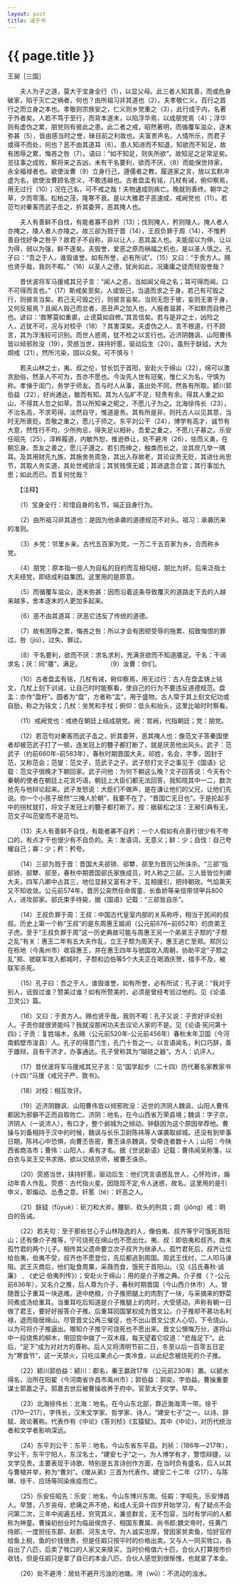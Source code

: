 ```yaml
---
layout: post
title: 诫子书
---
```


{{ page.title }}
================

<p class="meta">王昶［三国］</p>

　　夫人为子之道，莫大于宝身全行（1），以显父母。此三者人知其善，而或危身破家，陷于灭亡之祸者，何也？由所祖习非其道也（2）。夫孝敬仁义，百行之首行之而立身之本也。孝敬则宗族安之，仁义则乡党重之（3），此行成于内，名著于外者矣。人若不笃于至行，而背本遂末，以陷浮华焉，以成朋党焉（4）；浮华则有虚伪之累，朋党则有彼此之患。此二者之戒，昭然著明，而循覆车滋众，逐末弥甚（5），皆由感当时之誉，昧目前之利故也。夫富贵声名，人情所乐，而君子或得不而处，何也？恶不由其道耳（6）。患人知进而不知退，知欲而不知足，故有困辱之累，悔吝之咎（7）。语曰：“如不知足，则失所欲”。故知足之足常足矣。览往事之成败，察将来之吉凶，未有干名要利，欲而不厌，（8）而能保世持家，永全福禄者也。欲使汝曹（9）立身行己，遵儒者之教，履道家之言，放以玄默冲虚为名，欲使汝曹顾名思义，不敢违越也。古者盘盂有铭，几杖有诫，俯仰察焉，用无过行（10）；况在己名，可不戒之哉！夫物速成则疾亡。晚就则善终。朝华之草，夕而零落。松柏之茂，隆寒不衰。是以大雅君子恶速成，戒阙党也（11）。若范匄对秦客而武子击之，折其委笄，恶其掩人也。

　　夫人有善鲜不自伐，有能者寡不自矜（13）；伐则掩人，矜则陵人。掩人者人亦掩之，陵人者人亦陵之。故三郤为戮于晋（14），王叔负罪于周（14），不惟矜善自伐好争之咎乎？故君子不自称，非以让人，恶其盖人也。夫能屈以为伸，让以为得，弱以为强，鲜不遂矣。夫毁誉，爱恶之原而祸福之机也，是以圣人慎之。孔子曰：“吾之于人，谁毁谁誉。如有所誉，必有所试”。（15）又曰：“于贡方人。赐也贤乎哉，我则不暇。”（16）以圣人之德，犹尚如此，况庸庸之徒而轻毁誉哉？

　　昔伏波将军马援戒其兄子言：“闻人之恶，当如闻父母之名；耳可得而闻，口不可得而言也。”（17）斯戒矣至矣。人或毁己，当退而求之于身。若己有可毁之行，则彼言当矣。若己无可毁之行，则彼言妄矣。当则无怨于彼，妄则无害于身，又何反报焉？且闻人毁己而忿者，恶丑声之加入也，人报者滋甚，不如默而自修己也。谚曰：‘救寒莫如重裘，止谤莫如自修。’其言信矣。若与是非之士，凶险之人，近犹不可，况与对校乎（18）？其害深矣。夫虚伪之人，言不根道，行不顾言，其为浮浅较可识别。而世人惑焉，犹不检之以言行也。近济阴魏讽、山阳曹伟皆以倾邪败没（19），荧惑当世，挟持奸慝，驱动后生（20）。虽刑于鈇钺，大为烱戒（21），然所污染，固以众矣。可不慎与！

　　若夫山林之士，夷、叔之伦，甘长饥于首阳，安赴火于绵山（22），绵可以激贪励俗，然圣人不可为，吾亦不愿也。今汝先人世有冠冕，惟仁义为名，守慎为称。孝悌于闺门，务学于师友。吾与时人从事，虽出处不同，然各有所取。颖川郭伯益（22），好尚通达，敏而有知。其为人弘旷不足，轻贵有余。得其人重之如山，不得其人忽之如草。吾以所知亲之昵之，不愿儿子为之。北海徐伟长（23），不治名高，不求苟得，淡然自守，惟道是务。其有所是非，则托古人以见其意，当时无所褒贬。吾敬之重之，愿儿子师之。东平刘公干（24），博学有高才，诚节有大意，然性行不均，少所拘忌，得失足以相补。吾爱之重之，不愿儿子慕之。乐安任昭先（25），淳粹履道，内敏外恕，推逊恭让，处不避洿（26），怯而义勇，在朝忘身。吾友之善之，愿儿子遵之。若引而绅之，触类而长之，汝其庶几举一隅耳。及其用财先九族，其施舍务周急，其出入存故老，其论议贵无贬，其进仕尚忠节，其取人务实道，其处世戒骄淫；其贫贱慎无威；其进退念合宜；其行事加九思；如此而已。吾复何忧哉？



　　【注释】

　　（1）宝身全行：珍惜自身的名节，端正自身行为。

　　（2）由所祖习非其道也：是因为他承袭的道德规范不对头。祖习：承袭历来的准则。

　　（3）乡党：邻里乡亲。古代五百家为党，一万二千五百家为乡，合而称乡党。

　　（4）朋党：原本指一些人为自私的目的而互相勾结，朋比为奸。后来泛指士大夫结党，即结成利益集团。这里用的是原意。

　　（5）而循覆车滋众，逐末弥甚：因而沿着这条导致覆灭的道路走下去的人越来越多，舍本逐末的人更加多起来。

　　（6）恶不由其道耳：厌恶它违反了传统的道德。

　　（7）故有困辱之累，悔吝之咎：所以才会有困顿受辱的拖累、招致悔恨的罪过。咎（jiù），过失、罪过。

　　（8）干名要利，欲而不厌：求名求利，充满贪欲而不知道餍足。干名：干谒求名；厌：同“餍”，满足。
　　
　　（9）汝曹：你们。

　　（10）古者盘盂有铭，几杖有诫，俯仰察焉，用无过行：古人在盘盂铸上铭文，几杖上刻下训诫，让自己时时能察看，使自己的行为不要违反道德规范。盘盂：亦作“盘杅”。圆者为“盘”，方者称“盂”，用于盛物。古人常于其上刻文纪功或自励，称之为铭文；几杖：坐凳和手杖；俯仰：低头和抬头，这里比喻时时察看。

　　（11）戒阙党也：戒绝在朝廷上结成朋党。阙：宫阙，代指朝廷；党：朋党。

　　（12）若范匄对秦客而武子击之，折其委笄，恶其掩人也：像范文子答秦国使者却被范武子打了一顿，连发冠上的簪子都打断了，就是厌恶他出风头。武子：范武子（约前660年-前583年），春秋时期晋国大夫，祁姓，名会，字季，因封于范，又称范会；范燮：范文子，范武子之子。武子怒打文子之事见于《国语》记载：范文子很晚才下朝回家。武子问他：为何下朝这么晚？文子回答说：今天有个秦朝的使者在朝廷上花言巧语，朝廷上大臣们都无法回答，我知晓其中一二，数次抢先与他辩论起来。武子发怒说：大臣们不做声，是在谦让他们的父兄，让他们先说。你一个小孩子居然“三掩人於朝”，我要不在了，“晋国亡无日也”。于是抡起手中的拐杖就打，将文子发冠上的簪子都打断了。按：据裴松之注：王昶引典有无，范文子叫范燮而不是范匄。

　　（13）夫人有善鲜不自伐，有能者寡不自矜：一个人假如有点善行很少有不夸口的，有点才干也很少有不自负的。夫：发语词，无意义；鲜：少；自伐：自己夸耀自己；寡：少；矜：矜夸。

　　（14）三郤为戮于晋：晋国大夫郤锜、郤犨、郤至为晋厉公所诛杀。“三郤”指郤锜、郤犨、郤至，春秋中期晋国郤氏家族成员，时人称之三郤。三人皆皆位列卿大夫，四军八卿中占其三，地位显赫又富有才干，互相援引，把持朝政。气焰熏天又不知收敛。公元前574年，晋厉公突然任命胥童、长鱼娇等亲信带领甲兵800人，进攻郤家。郤氏束手待毙，据《国语》记载：“三郤皆自杀”。

　　（14）王叔负罪于周：王叔：中国古代皇室内部的关系称呼，相当于民间的叔叔。历史上第一个称“王叔”的是东周惠王姬阆（公元前676~前652年）的庶弟王子虎。至于“王叔负罪于周”这一历史典故可能与周惠王另一个弟弟王子颓的“子颓之乱”有关：惠王二年有五大夫作乱，立王子颓为周天子，惠王逃亡至郑。郑厉公在栎地（今禹州市）收容惠王，并在惠王四年与虢国攻入周朝，协助平定“子颓之乱”郑、虢联军攻入都城时，子颓和边伯等5个大夫正在喝酒庆贺，措手不及，被联军杀死。

　　（15）孔子曰：吾之于人，谁毁谁誉。如有所誉，必有所试：孔子说：“我对于别人，诋毁过谁？赞美过谁？如有所赞美的，必须是曾经考验过他的。见《论语.卫灵公》篇。

　　（16）又曰：于贡方人。赐也贤乎哉，我则不暇：孔子又说：子贡好评论别人。子贡你就很贤能吗？我就没那闲功夫去议论人家的不是。见《论语·宪问第十四》；子贡：复姓端木，名赐（公元前520年-公元前456年）春秋末年卫国（今河南鹤壁市浚县）人。孔子的得意门生，孔门十哲之一。以言语闻名，利口巧辞，善于雄辩，且有干济才，办事通达。孔子曾称其为“瑚琏之器”。方人：讥评人。

　　（17）昔伏波将军马援戒其兄子言：见“国学起步（二十四）历代著名家教家书（十四）”马援《戒兄子严、敦书》。

　　（18）对校：相互攻讦。

　　（19）近济阴魏讽、山阳曹伟皆以倾邪败没：近世的济阴人魏讽、山阳人曹伟都因为邪僻不正而自取败亡。济阴：地名，在今山西省万荣县境；魏讽：字子京，济阴人（一说沛人），有口才，整个邺城为之倾动。钟繇因为这个原因举荐他。曹操与刘备相持于汉中的时候，魏讽与长乐卫尉陈祎等人谋袭取邺城。还没有到举事日期，陈祎心中恐惧，向曹丕告密，曹丕诛杀魏讽，受牵连者数十人；山阳：今陕西省商洛市；曹伟：山阳人，素有才名。据《世说新语》记载：曹伟闻吴称籓，以白衣与吴王交书求赂，欲以交结京师，被曹丕诛杀。  

　　（20）荧惑当世，挟持奸慝，驱动后生：他们凭言语惑乱世人，心怀险诈，煽动年青人作乱。荧惑：古代指火星。因隐现不定,令人迷惑，故名。这里用的是引申义，即煽动、怂恿之意。奸慝（tè）：奸恶之人。

　　（21）鈇钺（fūyuè）：斫刀和大斧。腰斩、砍头的刑具；烱（jiǒng）戒：明白的告诫。

　　（22）若夫句：至于那些甘心于山林隐逸的人，像伯夷、叔齐等宁可饿死首阳山；还有像介子推等，宁可烧死在绵山也不愿出仕。夷、叔：即伯夷和叔齐。商末孤竹君的两个儿子。相传其父遗命要立次子叔齐为继承人。孤竹君死后，叔齐让位给伯夷，伯夷不受，叔齐也不愿登位，先后都逃到周国。周武王伐纣，二人叩马谏阻。武王灭商后，他们耻食周粟，采薇而食，饿死于首阳山。（见《吕氏春秋·诚廉》﹑《史记·伯夷列传》）；安赴火于绵山：用的是介子推之典。介子推（？-公元前636年），又名介之推，后人尊为介子，春秋时期晋国（今山西介休市）人。曾随晋公子重耳一块逃难。途中绝粮，介子推把腿上的肉割了一块，与采摘来的野菜同煮成汤给重耳。当重耳吃后知道是介子推腿上的肉时，大受感动，声称有朝一日做了君王，要好好报答介子推。后重耳回国掌权成为晋文公。介子推却不慕功名利禄，退而隐居绵山。尽管晋文公再三催促，也不出山晋文公求人心切，下令烧山，以为可将介子推逼出。哪知介子推宁可烧死也不愿出来。晋文公懊悔万分，遂将山中一段烧焦的柳木，带回宫中做了一双木屐，每天望着它叹道：“悲哉足下“。此后，“足下”成为对对方的尊称。后人又将清明节前二日，冬至以后一百零五日定为“寒食节”，这一天禁火，只吃瓜果点心一类冷食，以此纪念被烧死的介子推。

　　（22）颖川郭伯益：颍川：郡名，秦王嬴政17年（公元前230年）置。以颍水得名，治所在阳翟（今河南省许昌市禹州市）；郭伯益：郭奕，字伯益。曹操重要谋士郭嘉之子。郭嘉去世后被曹操收养于府中。官至太子文学，早卒。

　　（23）北海徐伟长：北海：地名，在今山东北部，靠近渤海湾一带。徐干（170—217），字伟长，汉末文学家、哲学家、诗人。“建安七子”之一。以诗、辞赋、政论著称。代表作有《中论》《答刘桢》《玄猿赋》。其中《中论》，对历代统治者和文学者影响深远。

　　（24）东平刘公干：东平：地名，今山东省东平县。刘祯：（186年―217年），字公干，东平宁阳人，东汉名士，“建安七子”之一。为人博学有才，警悟辩捷，以文学见贵。主要表现于诗歌、特别是五言诗创作方面，在当时负有盛名，后人以其与曹植并举，称为“曹刘”。《赠从弟》三首为代表作。建安二十二年（217），与陈琳、徐干、应玚等同染疾疫而亡。

　　（25）乐安任昭先：乐安：地名，今山东博兴东南。任嘏：字昭先，乐安博昌人。早慧，八岁丧母，悲痛之声不绝，和成人无异十四岁开始学习，有了疑点不会问第二次，三年中阅遍五经，穷究其义，兼览群言，无不包容，当时有学问的人都称为神童。曹操初创业时为临甾侯庶子、相国东曹属、尚书郎;魏文帝时，任黄门侍郎，一度担任东郡、赵郡、河东太守。为人诚实忠厚，曾因家贫卖鱼，恰好官府给鱼上税，鱼的价钱很贵，但是任嘏只按平时的价格出卖。又与人一同买牲口，各自出了八匹，后卖了牲口的人家又来赎买，当时价格值六十匹，合伙人打算按市价收钱，但是任嘏只是拿了自已的本金八匹，合伙人感觉到很惭愧，也就拿了本金。

　　（26）处不避洿：居处不避开污浊的池塘。洿（wū）：不流动的浊水。

